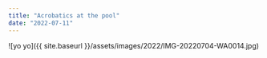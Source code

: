 ```yaml
---
title: "Acrobatics at the pool"
date: "2022-07-11"
---
```


![yo yo]({{ site.baseurl }}/assets/images/2022/IMG-20220704-WA0014.jpg)
